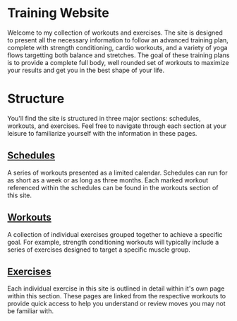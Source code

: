 # Training Website

Welcome to my collection of workouts and exercises.  The site is designed to present all the necessary information to follow an advanced training plan, complete with strength conditioning, cardio workouts, and a variety of yoga flows targetting both balance and stretches.  The goal of these training plans is to provide a complete full body, well rounded set of workouts to maximize your results and get you in the best shape of your life.

# Structure

You'll find the site is structured in three major sections: schedules, workouts, and exercises.  Feel free to navigate through each section at your leisure to familiarize yourself with the information in these pages.  

## [Schedules](schedules)

A series of workouts presented as a limited calendar. Schedules can run for as short as a week or as long as three months.  Each marked workout referenced within the schedules can be found in the workouts section of this site.

## [Workouts](workouts)

A collection of individual exercises grouped together to achieve a specific goal.  For example, strength conditioning workouts will typically include a series of exercises designed to target a specific muscle group.

## [Exercises](exercises)

Each individual exercise in this site is outlined in detail within it's own page within this section.  These pages are linked from the respective workouts to provide quick access to help you understand or review moves you may not be familiar with.

